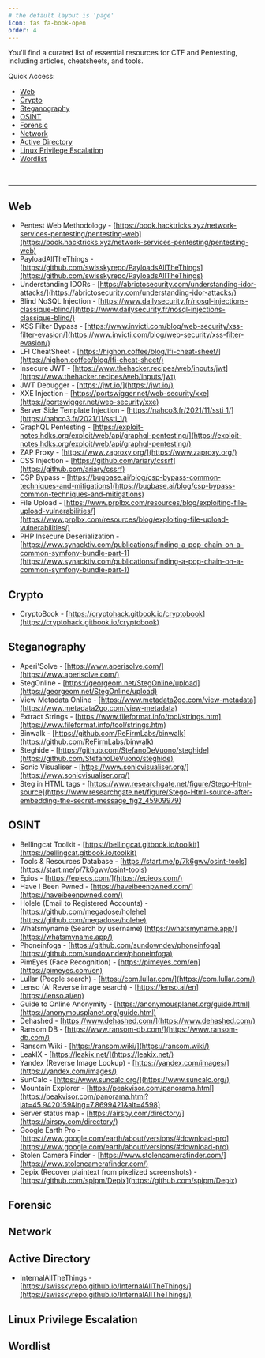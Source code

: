 ```yaml
---
# the default layout is 'page'
icon: fas fa-book-open
order: 4
---
```


You'll find a curated list of essential resources for CTF and Pentesting, including articles, cheatsheets, and tools.


Quick Access:

- <a href="#web">Web</a>
- <a href="#crypto">Crypto</a>
- <a href="#steganography">Steganography</a>
- <a href="#osint">OSINT</a>
- <a href="#forensic">Forensic</a>
- <a href="#network">Network</a>
- <a href="#active-directory">Active Directory</a>
- <a href="#linux-privilege-escalation">Linux Privilege Escalation</a>
- <a href="#wordlist">Wordlist</a>


<br>

_____________________________________________________



## Web

- Pentest Web Methodology - [https://book.hacktricks.xyz/network-services-pentesting/pentesting-web](https://book.hacktricks.xyz/network-services-pentesting/pentesting-web)
- PayloadAllTheThings - [https://github.com/swisskyrepo/PayloadsAllTheThings](https://github.com/swisskyrepo/PayloadsAllTheThings)
- Understanding IDORs - [https://abrictosecurity.com/understanding-idor-attacks/](https://abrictosecurity.com/understanding-idor-attacks/)
- Blind NoSQL Injection - [https://www.dailysecurity.fr/nosql-injections-classique-blind/](https://www.dailysecurity.fr/nosql-injections-classique-blind/)
- XSS Filter Bypass - [https://www.invicti.com/blog/web-security/xss-filter-evasion/](https://www.invicti.com/blog/web-security/xss-filter-evasion/)
- LFI CheatSheet - [https://highon.coffee/blog/lfi-cheat-sheet/](https://highon.coffee/blog/lfi-cheat-sheet/)
- Insecure JWT - [https://www.thehacker.recipes/web/inputs/jwt](https://www.thehacker.recipes/web/inputs/jwt)
- JWT Debugger - [https://jwt.io/](https://jwt.io/)
- XXE Injection - [https://portswigger.net/web-security/xxe](https://portswigger.net/web-security/xxe)
- Server Side Template Injection - [https://nahco3.fr/2021/11/ssti_1/](https://nahco3.fr/2021/11/ssti_1/)
- GraphQL Pentesting - [https://exploit-notes.hdks.org/exploit/web/api/graphql-pentesting/](https://exploit-notes.hdks.org/exploit/web/api/graphql-pentesting/)
- ZAP Proxy - [https://www.zaproxy.org/](https://www.zaproxy.org/)
- CSS Injection - [https://github.com/ariary/cssrf](https://github.com/ariary/cssrf)
- CSP Bypass - [https://bugbase.ai/blog/csp-bypass-common-techniques-and-mitigations](https://bugbase.ai/blog/csp-bypass-common-techniques-and-mitigations)
- File Upload - [https://www.prplbx.com/resources/blog/exploiting-file-upload-vulnerabilities/](https://www.prplbx.com/resources/blog/exploiting-file-upload-vulnerabilities/)
- PHP Insecure Deserialization - [https://www.synacktiv.com/publications/finding-a-pop-chain-on-a-common-symfony-bundle-part-1](https://www.synacktiv.com/publications/finding-a-pop-chain-on-a-common-symfony-bundle-part-1)

## Crypto

- CryptoBook - [https://cryptohack.gitbook.io/cryptobook](https://cryptohack.gitbook.io/cryptobook)

## Steganography

- Aperi'Solve - [https://www.aperisolve.com/](https://www.aperisolve.com/)
- StegOnline - [https://georgeom.net/StegOnline/upload](https://georgeom.net/StegOnline/upload)
- View Metadata Online - [https://www.metadata2go.com/view-metadata](https://www.metadata2go.com/view-metadata)
- Extract Strings - [https://www.fileformat.info/tool/strings.htm](https://www.fileformat.info/tool/strings.htm)
- Binwalk - [https://github.com/ReFirmLabs/binwalk](https://github.com/ReFirmLabs/binwalk)
- Steghide - [https://github.com/StefanoDeVuono/steghide](https://github.com/StefanoDeVuono/steghide)
- Sonic Visualiser - [https://www.sonicvisualiser.org/](https://www.sonicvisualiser.org/)
- Steg in HTML tags - [https://www.researchgate.net/figure/Stego-Html-source](https://www.researchgate.net/figure/Stego-Html-source-after-embedding-the-secret-message_fig2_45909979)

## OSINT

- Bellingcat Toolkit - [https://bellingcat.gitbook.io/toolkit](https://bellingcat.gitbook.io/toolkit)
- Tools & Resources Database - [https://start.me/p/7k6gwv/osint-tools](https://start.me/p/7k6gwv/osint-tools)
- Epios - [https://epieos.com/](https://epieos.com/)
- Have I Been Pwned - [https://haveibeenpwned.com/](https://haveibeenpwned.com/)
- Holele (Email to Registered Accounts) - [https://github.com/megadose/holehe](https://github.com/megadose/holehe)
- Whatsmyname (Search by username) [https://whatsmyname.app/](https://whatsmyname.app/)
- Phoneinfoga - [https://github.com/sundowndev/phoneinfoga](https://github.com/sundowndev/phoneinfoga)
- PimEyes (Face Recognition) - [https://pimeyes.com/en](https://pimeyes.com/en)
- Lullar (People search) - [https://com.lullar.com/](https://com.lullar.com/)
- Lenso (AI Reverse image search) - [https://lenso.ai/en](https://lenso.ai/en)
- Guide to Online Anonymity - [https://anonymousplanet.org/guide.html](https://anonymousplanet.org/guide.html)
- Dehashed - [https://www.dehashed.com/](https://www.dehashed.com/)
- Ransom DB - [https://www.ransom-db.com/](https://www.ransom-db.com/)
- Ransom Wiki - [https://ransom.wiki/](https://ransom.wiki/)
- LeakIX - [https://leakix.net/](https://leakix.net/)
- Yandex (Reverse Image Lookup) -  [https://yandex.com/images/](https://yandex.com/images/)
- SunCalc - [https://www.suncalc.org/](https://www.suncalc.org/)
- Mountain Explorer - [https://peakvisor.com/panorama.html](https://peakvisor.com/panorama.html?lat=45.9420159&lng=7.8699421&alt=4598)
- Server status map - [https://airspy.com/directory/](https://airspy.com/directory/)
- Google Earth Pro - [https://www.google.com/earth/about/versions/#download-pro](https://www.google.com/earth/about/versions/#download-pro)
- Stolen Camera Finder - [https://www.stolencamerafinder.com/](https://www.stolencamerafinder.com/)
- Depix (Recover plaintext from pixelized screenshots) - [https://github.com/spipm/Depix](https://github.com/spipm/Depix)

## Forensic

## Network

## Active Directory

- InternalAllTheThings - [https://swisskyrepo.github.io/InternalAllTheThings/](https://swisskyrepo.github.io/InternalAllTheThings/)

## Linux Privilege Escalation

## Wordlist